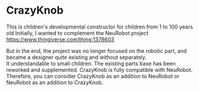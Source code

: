 # CrazyKnob
This is children's developmental constructor for children from 1 to 100 years old
Initially, I wanted to complement the NeuRobot project
https://www.thingiverse.com/thing:1378603

But in the end, the project was no longer focused on the robotic part, 
and became a designer quite existing and without separately.  
It understandable to small children. The existing parts base has been reworked and supplemented. 
CrazyKnob is fully compatible with NeuRobot. 
Therefore, you can consider CrazyKnob as an addition to NeuRobot or NeuRobot as an addition to CrazyKnob.

